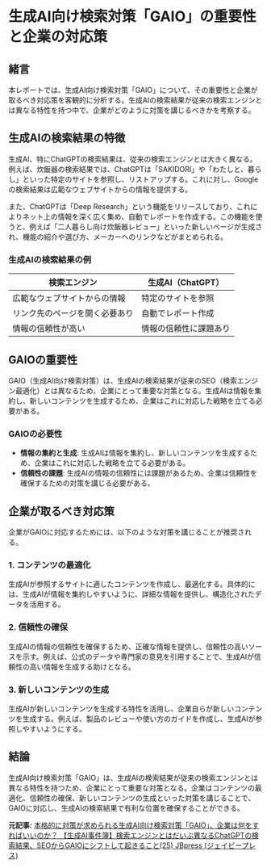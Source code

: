 # 生成AI向け検索対策「GAIO」の重要性と企業の対応策

## 緒言

本レポートでは、生成AI向け検索対策「GAIO」について、その重要性と企業が取るべき対応策を客観的に分析する。生成AIの検索結果が従来の検索エンジンとは異なる特性を持つ中で、企業がどのように対策を講じるべきかを考察する。

## 生成AIの検索結果の特徴

生成AI、特にChatGPTの検索結果は、従来の検索エンジンとは大きく異なる。例えば、炊飯器の検索結果では、ChatGPTは「SAKIDORI」や「わたしと、暮らし」といった特定のサイトを参照し、リストアップする。これに対し、Googleの検索結果は広範なウェブサイトからの情報を提供する。

また、ChatGPTは「Deep Research」という機能をリリースしており、これによりネット上の情報を深く広く集め、自動でレポートを作成する。この機能を使うと、例えば「二人暮らし向け炊飯器レビュー」といった新しいページが生成され、機能の紹介や選び方、メーカーへのリンクなどがまとめられる。

### 生成AIの検索結果の例

| 検索エンジン | 生成AI（ChatGPT） |
|---------------|-------------------|
| 広範なウェブサイトからの情報 | 特定のサイトを参照 |
| リンク先のページを開く必要あり | 自動でレポート作成 |
| 情報の信頼性が高い | 情報の信頼性に課題あり |

## GAIOの重要性

GAIO（生成AI向け検索対策）は、生成AIの検索結果が従来のSEO（検索エンジン最適化）とは異なるため、企業にとって重要な対策となる。生成AIは情報を集約し、新しいコンテンツを生成するため、企業はこれに対応した戦略を立てる必要がある。

### GAIOの必要性

- **情報の集約と生成**: 生成AIは情報を集約し、新しいコンテンツを生成するため、企業はこれに対応した戦略を立てる必要がある。
- **信頼性の課題**: 生成AIの情報の信頼性には課題があるため、企業は信頼性を確保するための対策を講じる必要がある。

## 企業が取るべき対応策

企業がGAIOに対応するためには、以下のような対策を講じることが推奨される。

### 1. コンテンツの最適化

生成AIが参照するサイトに適したコンテンツを作成し、最適化する。具体的には、生成AIが情報を集約しやすいように、詳細な情報を提供し、構造化されたデータを活用する。

### 2. 信頼性の確保

生成AIの情報の信頼性を確保するため、正確な情報を提供し、信頼性の高いソースを示す。例えば、公式のデータや専門家の意見を引用することで、生成AIが信頼性の高い情報を生成する助けとなる。

### 3. 新しいコンテンツの生成

生成AIが新しいコンテンツを生成する特性を活用し、企業自らが新しいコンテンツを生成する。例えば、製品のレビューや使い方のガイドを作成し、生成AIが参照しやすいようにする。

## 結論

生成AI向け検索対策「GAIO」は、生成AIの検索結果が従来の検索エンジンとは異なる特性を持つため、企業にとって重要な対策となる。企業はコンテンツの最適化、信頼性の確保、新しいコンテンツの生成といった対策を講じることで、GAIOに対応し、生成AIの検索結果で有利な位置を確保することができる。

**元記事:** [本格的に対策が求められる生成AI向け検索対策「GAIO」、企業は何をすればいいのか？ 【生成AI事件簿】検索エンジンとはだいぶ異なるChatGPTの検索結果、SEOからGAIOにシフトして起きること(25) JBpress (ジェイビープレス)](https://jbpress.ismedia.jp/articles/-/86779?page=2)